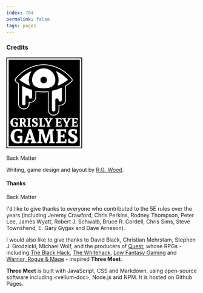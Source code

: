 ```yaml
---
index: 704
permalink: false
tags: pages
---
```

### Credits

[![By Grisly Eye Games](assets/images/grisly-eye-games-logo.png)](https://grislyeye.com)

Back Matter

Writing, game design and layout by [R.G. Wood](https://grislyeye.com).

#### Thanks

Back Matter

I'd like to give thanks to everyone who contributed to the 5E rules over the years (including Jeremy Crawford, Chris Perkins, Rodney Thompson, Peter Lee, James Wyatt, Robert J. Schwalb, Bruce R. Cordell, Chris Sims, Steve Townshend, E. Gary Gygax and Dave Arneson).

I would also like to give thanks to David Black, Christian Mehrstam, Stephen J. Grodzicki, Michael Wolf, and the producers of [Quest](https://www.adventure.game), whose RPGs - including [The Black Hack](https://squarehex.myshopify.com/products/the-black-hack-2nd-rule-book), [The Whitehack](https://whitehackrpg.wordpress.com/), [Low Fantasy Gaming](https://lowfantasygaming.com/) and [Warrior, Rogue & Mage](https://www.lulu.com/en/us/shop/michael-wolf/warrior-rogue-mage/paperback/product-1dnzr77j.html?page=1&pageSize=4) - inspired **Three Meet**.

**Three Meet** is built with JavaScript, CSS and Markdown, using open-source software including \<vellum-doc>, Node.js and NPM. It is hosted on Github Pages.
